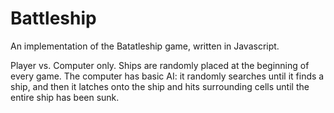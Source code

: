 # Battleship
An implementation of the Batatleship game, written in Javascript.

Player vs. Computer only.
Ships are randomly placed at the beginning of every game.
The computer has basic AI: it randomly searches until it finds a ship, and then it latches onto the ship and hits surrounding cells until the entire ship has been sunk.

